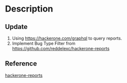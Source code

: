 # Description
## Update
1. Using https://hackerone.com/graphql to query reports.
2. Implement Bug Type Filter from https://github.com/reddelexc/hackerone-reports
## Reference
[hackerone-reports](https://github.com/reddelexc/hackerone-reports)
